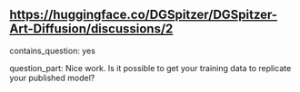 ## https://huggingface.co/DGSpitzer/DGSpitzer-Art-Diffusion/discussions/2

contains_question: yes

question_part: Nice work. Is it possible to get your training data to replicate your published model?
